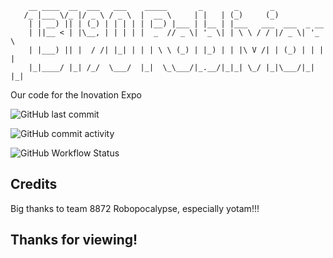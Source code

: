 
        __ ____  __  ___   ___    _____       _       _       _
       /_ |___ \/_ |/ _ \ / _ \  |  __ \     | |   | (_)     (_)
        | | __) || | (_) | | | | | |__) |___ | |__ | |___   ___  ___  _ __
        | ||__ < | |\__, | | | | |  _  // _ \| '_ \| | \ \ / / |/ _ \| '_ \
        | |___) || |  / /| |_| | | | \ \ (_) | |_) | | |\ V /| | (_) | | | |
        |_|____/ |_| /_/  \___/  |_|  \_\___/|_.__/|_|_| \_/ |_|\___/|_| |_|
                                                                      






Our code for the Inovation Expo 
  
![GitHub last commit](https://img.shields.io/github/last-commit/13190bot/InnovationExpoChassis)  

![GitHub commit activity](https://img.shields.io/github/commit-activity/w/13190bot/InnovationExpoChassis)  

![GitHub Workflow Status](https://img.shields.io/github/actions/workflow/status/13190bot/InnovationExpoChassis/gradle.yml)  

## Credits

Big thanks to team 8872 Robopocalypse, especially yotam!!!

## Thanks for viewing!

